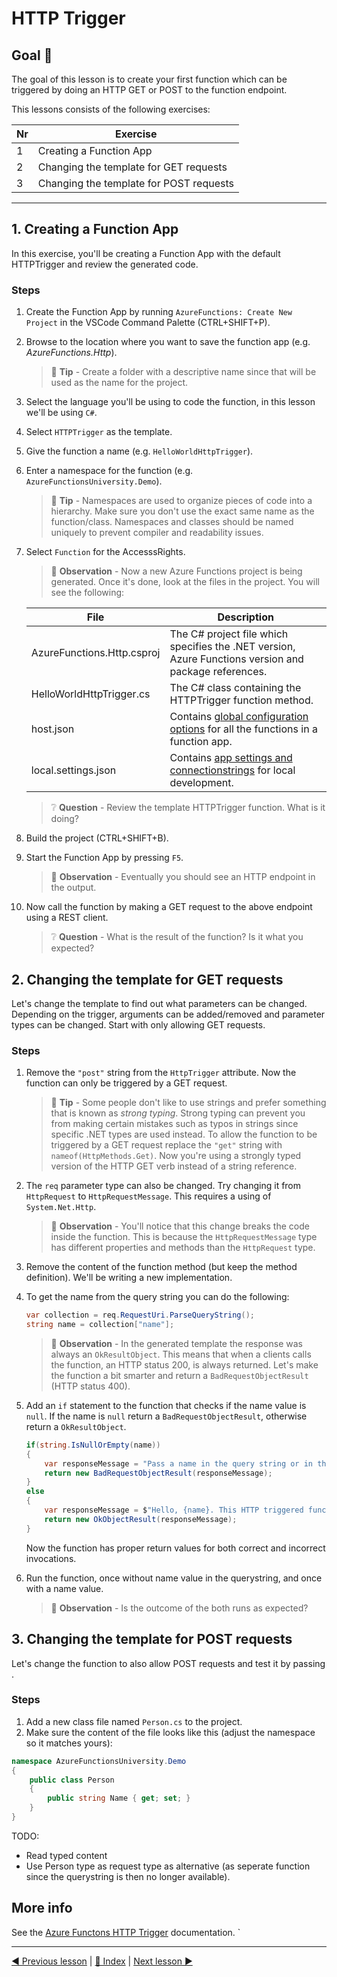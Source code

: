 # HTTP Trigger

## Goal 🎯

The goal of this lesson is to create your first function which can be triggered by doing an HTTP GET or POST to the function endpoint.

This lessons consists of the following exercises:

|Nr|Exercise
|-|-
|1|Creating a Function App
|2|Changing the template for GET requests
|3|Changing the template for POST requests
---

## 1. Creating a Function App

In this exercise, you'll be creating a Function App with the default HTTPTrigger and review the generated code.

### Steps

1. Create the Function App by running `AzureFunctions: Create New Project` in the VSCode Command Palette (CTRL+SHIFT+P).
2. Browse to the location where you want to save the function app (e.g. _AzureFunctions.Http_). 

    > 📝 __Tip__ - Create a folder with a descriptive name since that will be used as the name for the project.

3. Select the language you'll be using to code the function, in this lesson we'll be using `C#`.
4. Select `HTTPTrigger` as the template.
5. Give the function a name (e.g. `HelloWorldHttpTrigger`).
6. Enter a namespace for the function (e.g. `AzureFunctionsUniversity.Demo`).
    > 📝 __Tip__ - Namespaces are used to organize pieces of code into a hierarchy. Make sure you don't use the exact same name as the function/class. Namespaces and classes should be named uniquely to prevent compiler and readability issues.
7. Select `Function` for the AccesssRights.
    > 🔎 __Observation__ - Now a new Azure Functions project is being generated. Once it's done, look at the files in the project. You will see the following:

    |File|Description
    |-|-
    |AzureFunctions.Http.csproj|The C# project file which specifies the .NET version, Azure Functions version and package references.
    |HelloWorldHttpTrigger.cs|The C# class containing the HTTPTrigger function method.
    |host.json|Contains [global configuration options](https://docs.microsoft.com/en-us/azure/azure-functions/functions-host-json) for all the functions in a function app.
    |local.settings.json|Contains [app settings and connectionstrings](https://docs.microsoft.com/en-us/azure/azure-functions/functions-host-json) for local development.

    > ❔ __Question__ - Review the template HTTPTrigger function. What is it doing?
8. Build the project (CTRL+SHIFT+B).

9. Start the Function App by pressing `F5`.
    > 🔎 __Observation__ - Eventually you should see an HTTP endpoint in the output.
10. Now call the function by making a GET request to the above endpoint using a REST client.

    > ❔ __Question__ - What is the result of the function? Is it what you expected?

## 2. Changing the template for GET requests

Let's change the template to find out what parameters can be changed.
Depending on the trigger, arguments can be added/removed and parameter types can be changed.
Start with only allowing GET requests.

### Steps

1. Remove the `"post"` string from the `HttpTrigger` attribute. Now the function can only be triggered by a GET request.
    > 📝 __Tip__ - Some people don't like to use strings and prefer something that is known as _strong typing_. Strong typing can prevent you from making certain mistakes such as typos in strings since specific .NET types are used instead. To allow the function to be triggered by a GET request replace the `"get"` string with `nameof(HttpMethods.Get)`. Now you're using a strongly typed version of the HTTP GET verb instead of a string reference.
2. The `req` parameter type can also be changed. Try changing it from  `HttpRequest` to `HttpRequestMessage`. This requires a using of `System.Net.Http`.

    > 🔎 __Observation__ - You'll notice that this change breaks the code inside the function. This is because the `HttpRequestMessage` type has different properties and methods than the `HttpRequest` type.
3. Remove the content of the function method (but keep the method definition). We'll be writing a new implementation.
4. To get the name from the query string you can do the following:

    ```csharp
    var collection = req.RequestUri.ParseQueryString();
    string name = collection["name"];
    ```

    > 🔎 __Observation__ - In the generated template the response was always an `OkResultObject`. This means that when a clients calls the function, an HTTP status 200, is always returned. Let's make the function a bit smarter and return a `BadRequestObjectResult` (HTTP status 400).
5. Add an `if` statement to the function that checks if the name value is `null`. If the name is `null` return a `BadRequestObjectResult`, otherwise return a `OkResultObject`.

    ```csharp
    if(string.IsNullOrEmpty(name))
    {
        var responseMessage = "Pass a name in the query string or in the request body for a personalized response.";
        return new BadRequestObjectResult(responseMessage);
    }
    else
    {
        var responseMessage = $"Hello, {name}. This HTTP triggered function executed successfully.";
        return new OkObjectResult(responseMessage);
    }
    ```

    Now the function has proper return values for both correct and incorrect invocations.

6. Run the function, once without name value in the querystring, and once with a name value.

    > 🔎 __Observation__ - Is the outcome of the both runs as expected?

## 3. Changing the template for POST requests

Let's change the function to also allow POST requests and test it by passing .

### Steps

1. Add a new class file named `Person.cs` to the project.
2. Make sure the content of the file looks like this (adjust the namespace so it matches yours):

```csharp
namespace AzureFunctionsUniversity.Demo
{
    public class Person
    {
        public string Name { get; set; }
    }
}
```

TODO:

 - Read typed content
 - Use Person type as request type as alternative (as seperate function since the querystring is then no longer available).

## More info

See the [Azure Functons HTTP Trigger](https://docs.microsoft.com/en-us/azure/azure-functions/functions-bindings-http-webhook-trigger?tabs=csharp) documentation.
`

---
[◀ Previous lesson](prerequisites.md) | [🔼 Index](_index.md) | [Next lesson ▶](blob.md)

